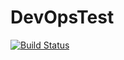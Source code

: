 # DevOpsTest
[![Build Status](https://dev.azure.com/jeetkm1/DevOpsTest/_apis/build/status/github-jeet.DevOpsTest?branchName=master)](https://dev.azure.com/jeetkm1/DevOpsTest/_build/latest?definitionId=2&branchName=master)
